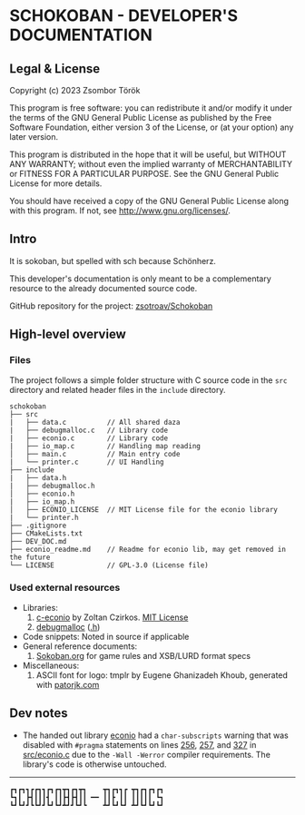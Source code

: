 # SCHOKOBAN - DEVELOPER'S DOCUMENTATION

## Legal & License
Copyright (c) 2023 Zsombor Török

This program is free software: you can redistribute it and/or modify
it under the terms of the GNU General Public License as published by
the Free Software Foundation, either version 3 of the License, or
(at your option) any later version.

This program is distributed in the hope that it will be useful,
but WITHOUT ANY WARRANTY; without even the implied warranty of
MERCHANTABILITY or FITNESS FOR A PARTICULAR PURPOSE.  See the
GNU General Public License for more details.

You should have received a copy of the GNU General Public License
along with this program.  If not, see <http://www.gnu.org/licenses/>.

## Intro
It is sokoban, but spelled with sch because Schönherz.

This developer's documentation is only meant to be a complementary 
resource to the already documented source code.

GitHub repository for the project: [zsotroav/Schokoban](https://github.com/zsotroav/schokoban)

## High-level overview

### Files
The project follows a simple folder structure with C source code in the 
`src` directory and related header files in the `include` directory.
```
schokoban
├── src
|   ├── data.c          // All shared daza
|   ├── debugmalloc.c   // Library code
|   ├── econio.c        // Library code
|   ├── io_map.c        // Handling map reading
│   ├── main.c          // Main entry code
|   └── printer.c       // UI Handling
├── include
|   ├── data.h
|   ├── debugmalloc.h
│   ├── econio.h
|   ├── io_map.h
│   ├── ECONIO_LICENSE  // MIT License file for the econio library
|   └── printer.h
├── .gitignore
├── CMakeLists.txt
├── DEV_DOC.md
├── econio_readme.md    // Readme for econio lib, may get removed in the future
└── LICENSE             // GPL-3.0 (License file)
```

### Used external resources
- Libraries:
  1. [c-econio](https://infoc.eet.bme.hu/megjelenites/c-econio.zip) 
     by Zoltan Czirkos. [MIT License](include/ECONIO_LICENSE)
  2. [debugmalloc](http://www.3d-scene.hu/csuli/debugmalloc/debugmalloc.c) 
     ([.h](http://www.3d-scene.hu/csuli/debugmalloc/debugmalloc.h))
- Code snippets: Noted in source if applicable
- General reference documents:
  1. [Sokoban.org](http://sokoban.org/about_sokoban.php) for game rules 
     and XSB/LURD format specs
- Miscellaneous: 
   1. ASCII font for logo: tmplr by Eugene Ghanizadeh Khoub, 
   generated with [patorjk.com](https://patorjk.com/software/taag/#p=display&h=1&v=2&f=Tmplr&t=SCHOKOBAN)

## Dev notes
- The handed out library [econio](https://infoc.eet.bme.hu/megjelenites/c-econio.zip) 
  had a `char-subscripts` warning that was disabled with `#pragma` statements on 
  lines [256](src/econio.c#L256), [257](src/econio.c#L257), and [327](src/econio.c#L327) 
  in [src/econio.c](src/econio.c#L256-L257) due to the `-Wall -Werror` compiler requirements. 
  The library's code is otherwise untouched. 

---
```
┏┓┏┓┓┏┏┓┓┏┓┏┓┳┓┏┓┳┓    ┳┓┏┓┓┏ ┳┓┏┓┏┓┏┓
┗┓┃ ┣┫┃┃┃┫ ┃┃┣┫┣┫┃┃ ━━ ┃┃┣ ┃┃ ┃┃┃┃┃ ┗┓
┗┛┗┛┛┗┗┛┛┗┛┗┛┻┛┛┗┛┗    ┻┛┗┛┗┛ ┻┛┗┛┗┛┗┛
```
